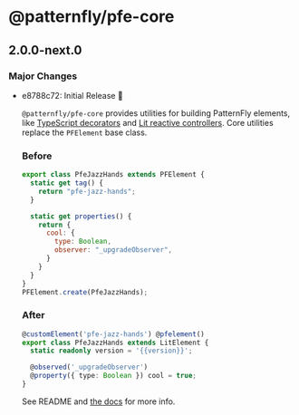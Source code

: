 # @patternfly/pfe-core

## 2.0.0-next.0
### Major Changes

- e8788c72: Initial Release 🎉
  
  `@patternfly/pfe-core` provides utilities for building PatternFly elements,
  like [TypeScript decorators](https://www.typescriptlang.org/docs/handbook/decorators.html) and
  [Lit reactive controllers](https://lit.dev/docs/composition/controllers/).
  Core utilities replace the `PFElement` base class.
  
  ### Before
  
  ```js
  export class PfeJazzHands extends PFElement {
    static get tag() {
      return "pfe-jazz-hands";
    }
  
    static get properties() {
      return {
        cool: {
          type: Boolean,
          observer: "_upgradeObserver",
        }
      }
    }
  }
  PFElement.create(PfeJazzHands);
  ```
  
  ### After
  
  ```ts
  @customElement('pfe-jazz-hands') @pfelement()
  export class PfeJazzHands extends LitElement {
    static readonly version = '{{version}}';
  
    @observed('_upgradeObserver')
    @property({ type: Boolean }) cool = true;
  }
  ```
  
  See README and [the docs](https://patternflyelements.org/core/core/) for more info.
